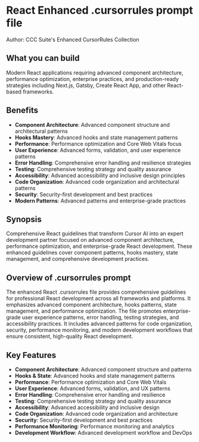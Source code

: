 # React Enhanced .cursorrules prompt file

Author: CCC Suite's Enhanced CursorRules Collection

## What you can build
Modern React applications requiring advanced component architecture, performance optimization, enterprise practices, and production-ready strategies including Next.js, Gatsby, Create React App, and other React-based frameworks.

## Benefits
- **Component Architecture**: Advanced component structure and architectural patterns
- **Hooks Mastery**: Advanced hooks and state management patterns
- **Performance**: Performance optimization and Core Web Vitals focus
- **User Experience**: Advanced forms, validation, and user experience patterns
- **Error Handling**: Comprehensive error handling and resilience strategies
- **Testing**: Comprehensive testing strategy and quality assurance
- **Accessibility**: Advanced accessibility and inclusive design principles
- **Code Organization**: Advanced code organization and architectural patterns
- **Security**: Security-first development and best practices
- **Modern Patterns**: Advanced patterns and enterprise-grade practices

## Synopsis
Comprehensive React guidelines that transform Cursor AI into an expert development partner focused on advanced component architecture, performance optimization, and enterprise-grade React development. These enhanced guidelines cover component patterns, hooks mastery, state management, and comprehensive development practices.

## Overview of .cursorrules prompt
The enhanced React .cursorrules file provides comprehensive guidelines for professional React development across all frameworks and platforms. It emphasizes advanced component architecture, hooks patterns, state management, and performance optimization. The file promotes enterprise-grade user experience patterns, error handling, testing strategies, and accessibility practices. It includes advanced patterns for code organization, security, performance monitoring, and modern development workflows that ensure consistent, high-quality React development.

## Key Features
- **Component Architecture**: Advanced component structure and patterns
- **Hooks & State**: Advanced hooks and state management patterns
- **Performance**: Performance optimization and Core Web Vitals
- **User Experience**: Advanced forms, validation, and UX patterns
- **Error Handling**: Comprehensive error handling and resilience
- **Testing**: Comprehensive testing strategy and quality assurance
- **Accessibility**: Advanced accessibility and inclusive design
- **Code Organization**: Advanced code organization and architecture
- **Security**: Security-first development and best practices
- **Performance Monitoring**: Performance monitoring and analytics
- **Development Workflow**: Advanced development workflow and DevOps
